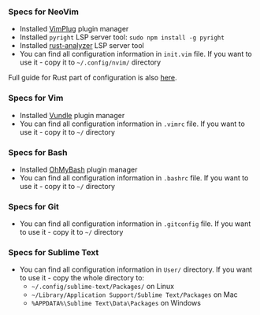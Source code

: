 ### Specs for NeoVim
- Installed [VimPlug](https://github.com/junegunn/vim-plug) plugin manager
- Installed `pyright` LSP server tool: `sudo npm install -g pyright`
- Installed [rust-analyzer](https://rust-analyzer.github.io/manual.html#rust-analyzer-language-server-binary) LSP server tool
- You can find all configuration information in `init.vim` file. If you want to use it - copy it to `~/.config/nvim/` directory

Full guide for Rust part of configuration is also [here](https://sharksforarms.dev/posts/neovim-rust/).

### Specs for Vim
- Installed [Vundle](https://github.com/VundleVim/Vundle.vim) plugin manager
- You can find all configuration information in `.vimrc` file. If you want to use it - copy it to `~/` directory

### Specs for Bash
- Installed [OhMyBash](https://ohmybash.nntoan.com/) plugin manager
- You can find all configuration information in `.bashrc` file. If you want to use it - copy it to `~/` directory

### Specs for Git
- You can find all configuration information in `.gitconfig` file. If you want to use it - copy it to `~/` directory

### Specs for Sublime Text
- You can find all configuration information in `User/` directory. If you want to use it - copy the whole directory to:
  -  `~/.config/sublime-text/Packages/` on Linux
  - `~/Library/Application Support/Sublime Text/Packages` on Mac
  - `%APPDATA%\Sublime Text\Data\Packages` on Windows
